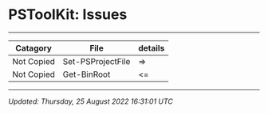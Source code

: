 ﻿# PSToolKit: Issues

---

| Catagory   | File              | details |
| ---------- | ----------------- | ------- |
| Not Copied | Set-PSProjectFile | =>      |
| Not Copied | Get-BinRoot       | <=      |

---

*Updated: Thursday, 25 August 2022 16:31:01 UTC*
